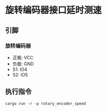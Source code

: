 # 旋转编码器接口延时测速

## 引脚

### 旋转编码器

- 正极: VCC
- 负极: GND
- S1: IO4
- S2: IO5

## 执行指令

```shell
cargo run -r -p rotary_encoder_speed
```
